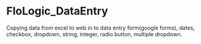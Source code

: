 # FloLogic_DataEntry
Copying data from excel to web in to data entry form(google forms), dates, checkbox, dropdown, string, integer, radio button, multiple dropdown.
